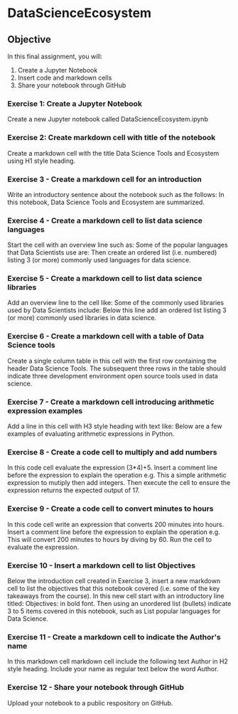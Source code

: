 # DataScienceEcosystem
## Objective
In this final assignment, you will:
1. Create a Jupyter Notebook
2. Insert code and markdown cells
3. Share your notebook through GitHub
### Exercise 1: Create a Jupyter Notebook
Create a new Jupyter notebook called DataScienceEcosystem.ipynb
### Exercise 2: Create markdown cell with title of the notebook
Create a markdown cell with the title Data Science Tools and Ecosystem using H1 style heading.
### Exercise 3 - Create a markdown cell for an introduction
Write an introductory sentence about the notebook such as the follows: In this notebook, Data Science Tools and Ecosystem are summarized.
### Exercise 4 - Create a markdown cell to list data science languages
Start the cell with an overview line such as: Some of the popular languages that Data Scientists use are:
Then create an ordered list (i.e. numbered) listing 3 (or more) commonly used languages for data science.
### Exercise 5 - Create a markdown cell to list data science libraries
Add an overview line to the cell like: Some of the commonly used libraries used by Data Scientists include:
Below this line add an ordered list listing 3 (or more) commonly used libraries in data science.
### Exercise 6 - Create a markdown cell with a table of Data Science tools
Create a single column table in this cell with the first row containing the header Data Science Tools. The subsequent three rows in the table should indicate three development environment open source tools used in data science.
### Exercise 7 - Create a markdown cell introducing arithmetic expression examples
Add a line in this cell with H3 style heading with text like: Below are a few examples of evaluating arithmetic expressions in Python.
### Exercise 8 - Create a code cell to multiply and add numbers
In this code cell evaluate the expression (3*4)+5. Insert a comment line before the expression to explain the operation e.g. This a simple arithmetic expression to mutiply then add integers. Then execute the cell to ensure the expression returns the expected output of 17.
### Exercise 9 - Create a code cell to convert minutes to hours
In this code cell write an expression that converts 200 minutes into hours. Insert a comment line before the expression to explain the operation e.g. This will convert 200 minutes to hours by diving by 60. Run the cell to evaluate the expression.
### Exercise 10 - Insert a markdown cell to list Objectives
Below the introduction cell created in Exercise 3, insert a new markdown cell to list the objectives that this notebook covered (i.e. some of the key takeaways from the course). In this new cell start with an introductory line titled: Objectives: in bold font. Then using an unordered list (bullets) indicate 3 to 5 items covered in this notebook, such as List popular languages for Data Science.
### Exercise 11 - Create a markdown cell to indicate the Author's name
In this markdown cell markdown cell include the following text Author in H2 style heading. Include your name as regular text below the word Author.
### Exercise 12 - Share your notebook through GitHub
Upload your notebook to a public respository on GitHub.
